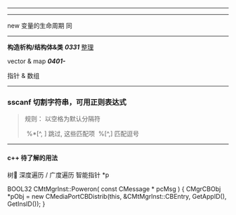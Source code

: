 ****

****

new 变量的生命周期  同





****















**构造析构/结构体&类** 	***0331***	[整理](<https://www.cnblogs.com/susharelight/p/10604711.html>)

vector & map 		***0401-***

指针 & 数组









------

### sscanf 切割字符串，可用正则表达式

> 规则：  以空格为默认分隔符
>
> ​		%*\[^, ]   跳过, 这些匹配项
> ​		%\[^,]		匹配逗号

------

#### c++  待了解的用法

树📕 深度遍历 / 广度遍历 
智能指针 *p

BOOL32 CMtMgrInst::Poweron( const CMessage * pcMsg )
{
	CMgrCBObj *pObj = new CMediaPortCBDistrib<CMtMgrInst>(this, &CMtMgrInst::CBEntry, GetAppID(), GetInsID());
}

##### 